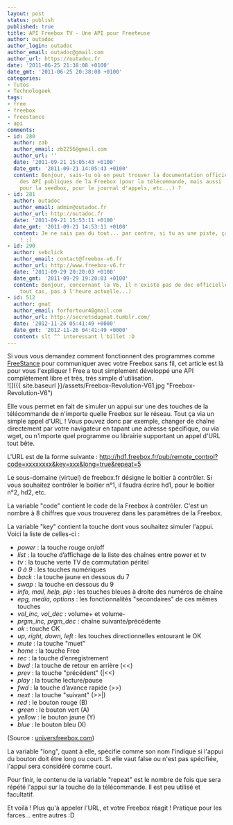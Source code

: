 ```yaml
---
layout: post
status: publish
published: true
title: API Freebox TV - Une API pour Freeteuse
author: outadoc
author_login: outadoc
author_email: outadoc@gmail.com
author_url: https://outadoc.fr
date: '2011-06-25 21:38:08 +0100'
date_gmt: '2011-06-25 20:38:08 +0100'
categories:
- Tutos
- Technologeek
tags:
- free
- freebox
- freestance
- api
comments:
- id: 280
  author: zab
  author_email: zb2256@gmail.com
  author_url: ''
  date: '2011-09-21 15:05:43 +0100'
  date_gmt: '2011-09-21 14:05:43 +0100'
  content: Bonjour, sais-tu où on peut trouver la documentation officielle
    des API publiques de la Freebox (pour la télécommande, mais aussi
    pour la seedbox, pour le journal d'appels, etc...) ?
- id: 281
  author: outadoc
  author_email: admin@outadoc.fr
  author_url: http://outadoc.fr
  date: '2011-09-21 15:53:11 +0100'
  date_gmt: '2011-09-21 14:53:11 +0100'
  content: Je ne sais pas du tout... par contre, si tu as une piste, ça m'intéresse
    ! ;)
- id: 290
  author: sebclick
  author_email: contact@freebox-v6.fr
  author_url: http://www.freebox-v6.fr
  date: '2011-09-29 20:20:03 +0100'
  date_gmt: '2011-09-29 19:20:03 +0100'
  content: Bonjour, concernant la V6, il n'existe pas de doc officielle des API (en
    tout cas, pas à l'heure actuelle...)
- id: 512
  author: gmat
  author_email: forfortour4@gmail.com
  author_url: http://secretsdugmat.tumblr.com/
  date: '2012-11-26 05:41:49 +0000'
  date_gmt: '2012-11-26 04:41:49 +0000'
  content: slt ^^ interessant l'billet :D
---
```

Si vous vous demandez comment fonctionnent des programmes comme [FreeStance][1] pour communiquer avec votre Freebox sans fil, cet article est là pour vous l'expliquer ! Free a tout simplement développé une API complètement libre et très, très simple d'utilisation.  
![]({{ site.baseurl }}/assets/Freebox-Revolution-V61.jpg "Freebox-Revolution-V6")

Elle vous permet en fait de simuler un appui sur une des touches de la télécommande de n'importe quelle Freebox sur le réseau. Tout ça via un simple appel d'URL ! Vous pouvez donc par exemple, changer de chaîne directement par votre navigateur en tapant une adresse spécifique, ou via wget, ou n'importe quel programme ou librairie supportant un appel d'URL tout bête.

L'URL est de la forme suivante : http://hd1.freebox.fr/pub/remote_control?code=xxxxxxxx&key=xxx&long=true&repeat=5

Le sous-domaine (virtuel) de freebox.fr désigne le boitier à contrôler. Si vous souhaitez contrôler le boitier n°1, il faudra écrire hd1, pour le boitier n°2, hd2, etc.

La variable "code" contient le code de la Freebox à contrôler. C'est un nombre à 8 chiffres que vous trouverez dans les paramètres de la Freebox.

La variable "key" contient la touche dont vous souhaitez simuler l'appui. Voici la liste de celles-ci :

-   *power* : la touche rouge on/off
-   *list* : la touche d’affichage de la liste des chaînes entre power et tv
-   *tv* : la touche verte TV de commutation péritel
-   *0 à 9* : les touches numériques
-   *back* : la touche jaune en dessous du 7
-   *swap* : la touche en dessous du 9
-   *info, mail, help, pip* : les touches bleues à droite des numéros de chaîne
-   *epg, media, options* : les fonctionnalités "secondaires" de ces mêmes touches
-   *vol\_inc, vol\_dec* : volume+ et volume-
-   *prgm\_inc, prgm\_dec* : chaîne suivante/précédente
-   *ok* : touche OK
-   *up, right, down, left* : les touches directionnelles entourant le OK
-   *mute* : la touche "muet"
-   *home* : la touche Free
-   *rec* : la touche d’enregistrement
-   *bwd* : la touche de retour en arrière (<<)
-   *prev* : la touche "précédent" (|<<)
-   *play* : la touche lecture/pause
-   *fwd* : la touche d’avance rapide (>>)
-   *next* : la touche "suivant" (>>|)
-   *red* : le bouton rouge (B)
-   *green* : le bouton vert (A)
-   *yellow* : le bouton jaune (Y)
-   *blue* : le bouton bleu (X)

(Source : [universfreebox.com][2])

La variable "long", quant à elle, spécifie comme son nom l'indique si l'appui du bouton doit être long ou court. Si elle vaut false ou n'est pas spécifiée, l'appui sera considéré comme court.

Pour finir, le contenu de la variable "repeat" est le nombre de fois que sera répété l'appui sur la touche de la télécommande. Il est peu utilisé et facultatif.

Et voilà ! Plus qu'à appeler l'URL, et votre Freebox réagit ! Pratique pour les farces... entre autres :D

[1]: http://dev.outadoc.fr/project/freestance/
[2]: http://universfreebox.com
